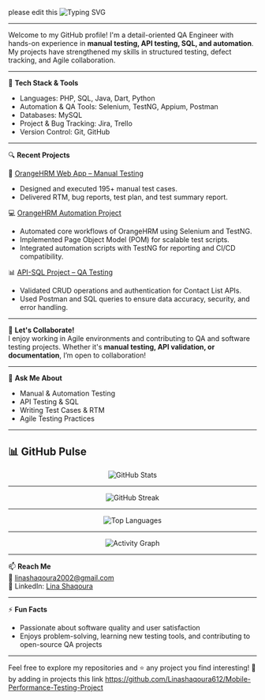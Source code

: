 please edit this ![Typing SVG](https://readme-typing-svg.demolab.com?size=25&duration=4000&pause=500&color=FF69B4&center=true&vCenter=true&width=700&lines=Hi+there%2C+I'm+Lina+Shaqoura!;QA+Engineer+%E2%80%A2+Manual+%26+Automation+Testing;From+testing+to+assurance%2C+one+bug+at+a+time.)

<hr>

Welcome to my GitHub profile! I'm a detail-oriented QA Engineer with hands-on experience in **manual testing, API testing, SQL, and automation**. My projects have strengthened my skills in structured testing, defect tracking, and Agile collaboration.

<hr>

🔧 **Tech Stack & Tools**

- Languages: PHP, SQL, Java, Dart, Python  
- Automation & QA Tools: Selenium, TestNG, Appium, Postman  
- Databases: MySQL  
- Project & Bug Tracking: Jira, Trello  
- Version Control: Git, GitHub  

<hr>

🔍 **Recent Projects**

💼 [OrangeHRM Web App – Manual Testing](https://github.com/Linashaqoura612/OrangeHRM-Project)  
- Designed and executed 195+ manual test cases.  
- Delivered RTM, bug reports, test plan, and test summary report.  

💻 [OrangeHRM Automation Project](https://github.com/Linashaqoura612/OrangeHRM--Automation-Testing)  
- Automated core workflows of OrangeHRM using Selenium and TestNG.  
- Implemented Page Object Model (POM) for scalable test scripts.  
- Integrated automation scripts with TestNG for reporting and CI/CD compatibility.  

📊 [API-SQL Project – QA Testing](https://github.com/Linashaqoura612/API-SQL_Project)  
- Validated CRUD operations and authentication for Contact List APIs.  
- Used Postman and SQL queries to ensure data accuracy, security, and error handling.

<hr>

🤝 **Let's Collaborate!**  
I enjoy working in Agile environments and contributing to QA and software testing projects. Whether it's **manual testing, API validation, or documentation**, I’m open to collaboration!  

<hr>

💬 **Ask Me About**  
- Manual & Automation Testing  
- API Testing & SQL  
- Writing Test Cases & RTM  
- Agile Testing Practices  

<hr>

## 📊 GitHub Pulse  

<div align="center">

<!-- GitHub Stats -->
![GitHub Stats](https://github-readme-stats.vercel.app/api?username=Linashaqoura612&show_icons=true&include_all_commits=true&theme=radical&hide_border=true)

<hr>

<!-- Streak Stats -->
![GitHub Streak](https://streak-stats.demolab.com?user=Linashaqoura612&theme=radical&hide_border=true)

<hr>

<!-- Top Languages -->
![Top Languages](https://github-readme-stats.vercel.app/api/top-langs/?username=Linashaqoura612&layout=compact&langs_count=8&theme=radical&hide_border=true)

<hr>

<!-- Activity Graph -->
![Activity Graph](https://github-readme-activity-graph.vercel.app/graph?username=Linashaqoura612&theme=radical&hide_border=true)

</div>

<hr>

📫 **Reach Me**  
📧 linashaqoura2002@gmail.com  
🔗 LinkedIn: [Lina Shaqoura](https://www.linkedin.com/in/lina-shaqoura-5bb91a292/)  

<hr>

⚡ **Fun Facts**  
- Passionate about software quality and user satisfaction  
- Enjoys problem-solving, learning new testing tools, and contributing to open-source QA projects  

<hr>

Feel free to explore my repositories and ⭐ any project you find interesting! 🚀
by adding in projects this link https://github.com/Linashaqoura612/Mobile-Performance-Testing-Project
